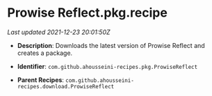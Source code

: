 # Prowise Reflect.pkg.recipe

_Last updated 2021-12-23 20:01:50Z_

- **Description**: Downloads the latest version of Prowise Reflect and creates a package.

- **Identifier**: `com.github.ahousseini-recipes.pkg.ProwiseReflect`

- **Parent Recipes**: `com.github.ahousseini-recipes.download.ProwiseReflect`
